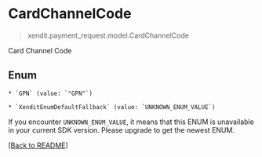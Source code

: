 # CardChannelCode
> xendit.payment_request.model.CardChannelCode

Card Channel Code


## Enum


    * `GPN` (value: `"GPN"`)

    * `XenditEnumDefaultFallback` (value: `UNKNOWN_ENUM_VALUE`)

If you encounter `UNKNOWN_ENUM_VALUE`, it means that this ENUM is unavailable in your current SDK version. Please upgrade to get the newest ENUM.

[[Back to README]](../../README.md)


